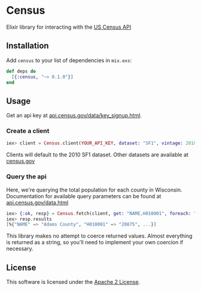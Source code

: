 # Census

Elixir library for interacting with the [US Census API](http://api.census.gov)

## Installation

Add `census` to your list of dependencies in `mix.exs`:

```elixir
def deps do
  [{:census, "~> 0.1.0"}]
end
```

## Usage

Get an api key at [api.census.gov/data/key_signup.html](http://api.census.gov/data/key_signup.html).

### Create a client

```elixir
iex> client = Census.client(YOUR_API_KEY, dataset: "SF1", vintage: 2010)
```

Clients will default to the 2010 SF1 dataset. Other datasets are available at
[census.gov](http://www.census.gov/data/developers/data-sets.html)

### Query the api

Here, we're querying the total population for each county in Wisconsin. Documentation for available
query parameters can be found at [api.census.gov/data.html](http://api.census.gov/data.html)

```elixir
iex> {:ok, resp} = Census.fetch(client, get: "NAME,H010001", foreach: "COUNTY:*", within: "STATE:55")
iex> resp.results
[%{"NAME" => "Adams County", "H010001" => "20875", ...}]
```

This library makes no attempt to coerce returned values. Almost everything is returned as a string,
so you'll need to implement your own coercion if necessary.

## License

This software is licensed under the [Apache 2 License](LICENSE).
